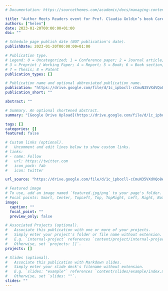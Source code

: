 ```yaml
---
# Documentation: https://sourcethemes.com/academic/docs/managing-content/

title: "Author Meets Readers event for Prof. Claudia Goldin’s book Career & Family: Women's Century-Long Journey Toward Equity, Work and Family Research Network"
authors: ["helen"]
date: 2023-01-20T00:00:00+01:00
doi: ""

# Schedule page publish date (NOT publication's date).
publishDate: 2023-01-20T00:00:00+01:00

# Publication type.
# Legend: 0 = Uncategorized; 1 = Conference paper; 2 = Journal article;
# 3 = Preprint / Working Paper; 4 = Report; 5 = Book; 6 = Book section;
# 7 = Thesis; 8 = Patent
publication_types: []

# Publication name and optional abbreviated publication name.
publication: "https://drive.google.com/file/d/1c_ipbocll-cCmuN35VXdVQo8A1f4dlgW/view?usp=share_link"
publication_short: ""

abstract: ""

# Summary. An optional shortened abstract.
summary: "[Google Drive Upload](https://drive.google.com/file/d/1c_ipbocll-cCmuN35VXdVQo8A1f4dlgW/view?usp=share_link), January 2023: Panel member, Author Meets Readers event for Prof. Claudia Goldin’s book Career & Family: Women's Century-Long Journey Toward Equity, Work and Family Research Network."

tags: []
categories: []
featured: false

# Custom links (optional).
#   Uncomment and edit lines below to show custom links.
# links:
# - name: Follow
#   url: https://twitter.com
#   icon_pack: fab
#   icon: twitter

url_source: "https://drive.google.com/file/d/1c_ipbocll-cCmuN35VXdVQo8A1f4dlgW/view?usp=share_link"

# Featured image
# To use, add an image named `featured.jpg/png` to your page's folder. 
# Focal points: Smart, Center, TopLeft, Top, TopRight, Left, Right, BottomLeft, Bottom, BottomRight.
image:
  caption: ""
  focal_point: ""
  preview_only: false

# Associated Projects (optional).
#   Associate this publication with one or more of your projects.
#   Simply enter your project's folder or file name without extension.
#   E.g. `internal-project` references `content/project/internal-project/index.md`.
#   Otherwise, set `projects: []`.
projects: []

# Slides (optional).
#   Associate this publication with Markdown slides.
#   Simply enter your slide deck's filename without extension.
#   E.g. `slides: "example"` references `content/slides/example/index.md`.
#   Otherwise, set `slides: ""`.
slides: ""
---
```

